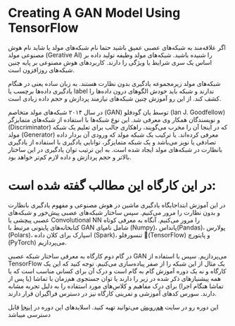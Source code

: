 # Creating A GAN Model Using TensorFlow
اگر علاقه‌مند به شبکه‌های عصبی عمیق باشید حتما نام شبکه‌های مولد یا شاید نام هوش مصنوعی مولد (Gerative AI) را شنیده‌ باشید. شبکه‌های مولد وظیفه تولید داده‌ بر اساس یک سری شرایط یا ویژگی را دارند. کاربردهای هوش مصنوعی بر پایه چنین شبکه‌های روزافزون است.

شبکه‌های مولد زیرمجموعه یادگیری بدون نظارت هستند. به زبان ساده یعنی در هنگام یادگیری داده‌ها برچسب یا label ندارند و شبکه باید خودش الگوهای درون داده‌ها را کشف کند. از این رو آموزش چنین شبکه‌های نیازمند پردازش و حجم داده زبادی است.

در سال ۲۰۱۴ شبکه‌های مولد متخاصم (GAN) توسط یان گودفلو (Ian J. Goodfellow) و نویسندگان همکار وی معرفی شد. این نوع شبکه‌ها با استفاده از شبکه‌های متمایزگر (Discriminator) که در اینجا آن را مخرب می‌گویند، راهکاری جالب برای تعلیم یک شبکه مولد (Generator) معرفی کرده‌اند. با ترکیب یک شبکه مولد که ورودی آن بردار داده تصادفی یا نویز می‌باشد و یک شبکه متمایزگر، توانایی یادگیری با استفاده از یادگیری بانظارت در شبکه‌های مولد ایجاد شده است. به این ترتیب توان یادگیری در این ساختار بالاتر و حجم پردازش و داده لازم کم‌تر خواهد بود.

# در این کارگاه این مطالب گفته شده است:
در این آموزش ابتداجایگاه یادگیری ماشین در هوش مصنوعی و مفهوم یادگیری بانظارت و بدون نظارت را مرور می‌کنیم. سپس ساختار شبکه‌های عصبی پیش‌خور و شبکه‌های عصبی پیچشی یا Convolutional NN را مرور می‌کنیم. آنگاه به معرفی کوتاه کتابخانه‌های پایتونی مرتبط با GAN شامل نامپای (Numpy)، پانداس(Pandas)، پولارس (Polars)، اسپارک برای کلان داده (Spark)، تنسورفلو (ُTensorFlow) و پایتورچ (PyTorch) می‌پردازیم.

در گام دوم کارگاه به معرفی ساختار شبکه عصبی GAN می‌پردازیم. سپس با استفاده از TensorFlow یک مثال از این شبکه را از صفر پیاده‌سازی می‌کنیم. توجه کنید که این یک کارگاه و نه یک دوره آموزش گام به گام است و درک آن برای کسانی مناسب است که یا همه پیشنیازهای ذکر شده در زیر را دارند یا توان جستجوی هم‌زمان با تماشا (یا پس از تماشا هنگام اجرا) برای درک مفاهیم و کلاس‌های مورد استفاده را به دلیل تجربه مشابه دارند. سورس کدهای آموزشی و تمرینی کارگاه نیز در دسترس فراگیران قرار دارند.

این دوره رو در سایت [هم‌رویش](https://hamruyesh.com/product/gan-neural-network-training/) می‌توانید تهیه کنید.
اسلایدهای این دوره در [اینجا](https://docs.google.com/presentation/d/1mhLPNrxSnIG-t_AtUR1VlGhnab3Obl8CV49j3Q39UL0/edit?usp=sharing) قابل دسترسی میباشد
